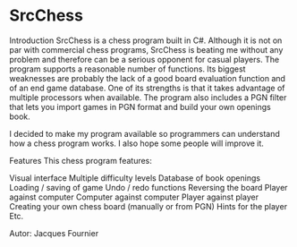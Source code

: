 # SrcChess
Introduction
SrcChess is a chess program built in C#. Although it is not on par with commercial chess programs, SrcChess is beating me without any problem and therefore can be a 
serious opponent for casual players. The program supports a reasonable number of functions. Its biggest weaknesses are probably the lack of a good board evaluation function and of an end game database. One of its strengths is that it takes advantage of multiple processors when available. The program also includes a PGN filter that lets you import games in PGN format and build your own openings book.

I decided to make my program available so programmers can understand how a chess program works. I also hope some people will improve it.

Features
This chess program features:

Visual interface
Multiple difficulty levels
Database of book openings
Loading / saving of game
Undo / redo functions
Reversing the board
Player against computer
Computer against computer
Player against player
Creating your own chess board (manually or from PGN)
Hints for the player
Etc.

Autor: Jacques Fournier
